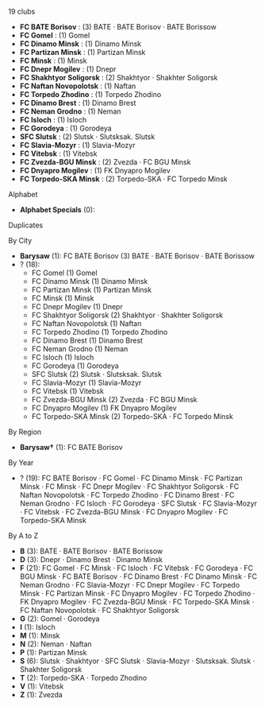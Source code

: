 19 clubs

- **FC BATE Borisov** : (3) BATE · BATE Borisov · BATE Borissow
- **FC Gomel** : (1) Gomel
- **FC Dinamo Minsk** : (1) Dinamo Minsk
- **FC Partizan Minsk** : (1) Partizan Minsk
- **FC Minsk** : (1) Minsk
- **FC Dnepr Mogilev** : (1) Dnepr
- **FC Shakhtyor Soligorsk** : (2) Shakhtyor · Shakhter Soligorsk
- **FC Naftan Novopolotsk** : (1) Naftan
- **FC Torpedo Zhodino** : (1) Torpedo Zhodino
- **FC Dinamo Brest** : (1) Dinamo Brest
- **FC Neman Grodno** : (1) Neman
- **FC Isloch** : (1) Isloch
- **FC Gorodeya** : (1) Gorodeya
- **SFC Slutsk** : (2) Slutsk · Slutsksak. Slutsk
- **FC Slavia-Mozyr** : (1) Slavia-Mozyr
- **FC Vitebsk** : (1) Vitebsk
- **FC Zvezda-BGU Minsk** : (2) Zvezda · FC BGU Minsk
- **FC Dnyapro Mogilev** : (1) FK Dnyapro Mogilev
- **FC Torpedo-SKA Minsk** : (2) Torpedo-SKA · FC Torpedo Minsk




Alphabet

- **Alphabet Specials** (0): 




Duplicates





By City

- **Barysaw** (1): FC BATE Borisov  (3) BATE · BATE Borisov · BATE Borissow
- ? (18): 
  - FC Gomel  (1) Gomel
  - FC Dinamo Minsk  (1) Dinamo Minsk
  - FC Partizan Minsk  (1) Partizan Minsk
  - FC Minsk  (1) Minsk
  - FC Dnepr Mogilev  (1) Dnepr
  - FC Shakhtyor Soligorsk  (2) Shakhtyor · Shakhter Soligorsk
  - FC Naftan Novopolotsk  (1) Naftan
  - FC Torpedo Zhodino  (1) Torpedo Zhodino
  - FC Dinamo Brest  (1) Dinamo Brest
  - FC Neman Grodno  (1) Neman
  - FC Isloch  (1) Isloch
  - FC Gorodeya  (1) Gorodeya
  - SFC Slutsk  (2) Slutsk · Slutsksak. Slutsk
  - FC Slavia-Mozyr  (1) Slavia-Mozyr
  - FC Vitebsk  (1) Vitebsk
  - FC Zvezda-BGU Minsk  (2) Zvezda · FC BGU Minsk
  - FC Dnyapro Mogilev  (1) FK Dnyapro Mogilev
  - FC Torpedo-SKA Minsk  (2) Torpedo-SKA · FC Torpedo Minsk




By Region

- **Barysaw†** (1):   FC BATE Borisov




By Year

- ? (19):   FC BATE Borisov · FC Gomel · FC Dinamo Minsk · FC Partizan Minsk · FC Minsk · FC Dnepr Mogilev · FC Shakhtyor Soligorsk · FC Naftan Novopolotsk · FC Torpedo Zhodino · FC Dinamo Brest · FC Neman Grodno · FC Isloch · FC Gorodeya · SFC Slutsk · FC Slavia-Mozyr · FC Vitebsk · FC Zvezda-BGU Minsk · FC Dnyapro Mogilev · FC Torpedo-SKA Minsk






By A to Z

- **B** (3): BATE · BATE Borisov · BATE Borissow
- **D** (3): Dnepr · Dinamo Brest · Dinamo Minsk
- **F** (21): FC Gomel · FC Minsk · FC Isloch · FC Vitebsk · FC Gorodeya · FC BGU Minsk · FC BATE Borisov · FC Dinamo Brest · FC Dinamo Minsk · FC Neman Grodno · FC Slavia-Mozyr · FC Dnepr Mogilev · FC Torpedo Minsk · FC Partizan Minsk · FC Dnyapro Mogilev · FC Torpedo Zhodino · FK Dnyapro Mogilev · FC Zvezda-BGU Minsk · FC Torpedo-SKA Minsk · FC Naftan Novopolotsk · FC Shakhtyor Soligorsk
- **G** (2): Gomel · Gorodeya
- **I** (1): Isloch
- **M** (1): Minsk
- **N** (2): Neman · Naftan
- **P** (1): Partizan Minsk
- **S** (6): Slutsk · Shakhtyor · SFC Slutsk · Slavia-Mozyr · Slutsksak. Slutsk · Shakhter Soligorsk
- **T** (2): Torpedo-SKA · Torpedo Zhodino
- **V** (1): Vitebsk
- **Z** (1): Zvezda




